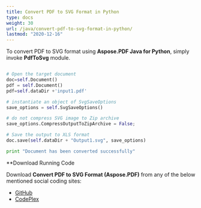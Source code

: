 ```yaml
---
title: Convert PDF to SVG Format in Python
type: docs
weight: 30
url: /java/convert-pdf-to-svg-format-in-python/
lastmod: "2020-12-16"
---
```


To convert PDF to SVG format using **Aspose.PDF Java for Python**, simply invoke **PdfToSvg** module.

```python

# Open the target document
doc=self.Document()
pdf = self.Document()
pdf=self.dataDir +'input1.pdf'

# instantiate an object of SvgSaveOptions
save_options = self.SvgSaveOptions()

# do not compress SVG image to Zip archive
save_options.CompressOutputToZipArchive = False;

# Save the output to XLS format
doc.save(self.dataDir + "Output1.svg", save_options)

print "Document has been converted successfully"
```

**Download Running Code

Download **Convert PDF to SVG Format (Aspose.PDF)** from any of the below mentioned social coding sites:

- [GitHub](https://github.com/aspose-pdf/Aspose.PDF-for-Java/blob/master/Plugins/Aspose_Pdf_Java_for_Python/test/WorkingWithDocumentConversion/PdfToSvg/PdfToSvg.py)
- [CodePlex](http://asposepdfjavapython.codeplex.com/SourceControl/latest#test/WorkingWithDocumentConversion/PdfToSvg/PdfToSvg.py)
